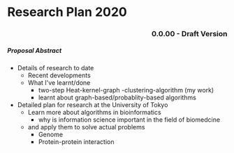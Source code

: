 # Research Plan 2020

### <p align="right">0.0.00 - Draft Version</p>

##### Proposal Abstract
- Details of research to date
	+ Recent developments
	+ What I've learnt/done
		- two-step Heat-kernel-graph -clustering-algorithm (my work)
		- learnt about graph-based/probablity-based algorithms
- Detailed plan for research at the University of Tokyo
	+ Learn more about algorithms in bioinformatics
		- why is information science important in the field of biomedcine
	+ and apply them to solve actual problems
		- Genome
		- Protein-protein interaction


